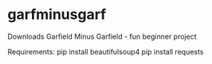 # garfminusgarf
Downloads Garfield Minus Garfield - fun beginner project

Requirements:
pip install beautifulsoup4
pip install requests
                                                                                                                                                                                                                                                                                                                                                                                                                                                                                                                                                                                                                                                                                                                                                                                                                                                                                                                                                                                     